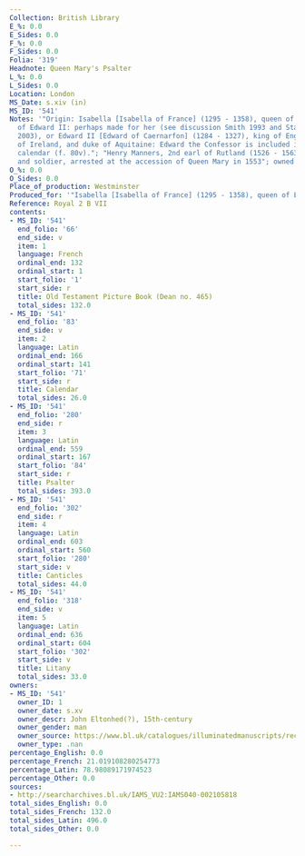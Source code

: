 ```yaml
---
Collection: British Library
E_%: 0.0
E_Sides: 0.0
F_%: 0.0
F_Sides: 0.0
Folia: '319'
Headnote: Queen Mary's Psalter
L_%: 0.0
L_Sides: 0.0
Location: London
MS_Date: s.xiv (in)
MS_ID: '541'
Notes: '"Origin: Isabella [Isabella of France] (1295 - 1358), queen of England, consort
  of Edward II: perhaps made for her (see discussion Smith 1993 and Stanton 1996 and
  2003), or Edward II [Edward of Caernarfon] (1284 - 1327), king of England and lord
  of Ireland, and duke of Aquitaine: Edward the Confessor is included in gold in the
  calendar (f. 80v)."; "Henry Manners, 2nd earl of Rutland (1526 - 1563), courtier
  and soldier, arrested at the accession of Queen Mary in 1553"; owned by Queen Mary'
O_%: 0.0
O_Sides: 0.0
Place_of_production: Westminster
Produced_for: '"Isabella [Isabella of France] (1295 - 1358), queen of England"'
Reference: Royal 2 B VII
contents:
- MS_ID: '541'
  end_folio: '66'
  end_side: v
  item: 1
  language: French
  ordinal_end: 132
  ordinal_start: 1
  start_folio: '1'
  start_side: r
  title: Old Testament Picture Book (Dean no. 465)
  total_sides: 132.0
- MS_ID: '541'
  end_folio: '83'
  end_side: v
  item: 2
  language: Latin
  ordinal_end: 166
  ordinal_start: 141
  start_folio: '71'
  start_side: r
  title: Calendar
  total_sides: 26.0
- MS_ID: '541'
  end_folio: '280'
  end_side: r
  item: 3
  language: Latin
  ordinal_end: 559
  ordinal_start: 167
  start_folio: '84'
  start_side: r
  title: Psalter
  total_sides: 393.0
- MS_ID: '541'
  end_folio: '302'
  end_side: r
  item: 4
  language: Latin
  ordinal_end: 603
  ordinal_start: 560
  start_folio: '280'
  start_side: v
  title: Canticles
  total_sides: 44.0
- MS_ID: '541'
  end_folio: '318'
  end_side: v
  item: 5
  language: Latin
  ordinal_end: 636
  ordinal_start: 604
  start_folio: '302'
  start_side: v
  title: Litany
  total_sides: 33.0
owners:
- MS_ID: '541'
  owner_ID: 1
  owner_date: s.xv
  owner_descr: John Eltonhed(?), 15th-century
  owner_gender: man
  owner_source: https://www.bl.uk/catalogues/illuminatedmanuscripts/record.asp?MSID=5234&CollID=15&NStart=1176
  owner_type: .nan
percentage_English: 0.0
percentage_French: 21.019108280254773
percentage_Latin: 78.98089171974523
percentage_Other: 0.0
sources:
- http://searcharchives.bl.uk/IAMS_VU2:IAMS040-002105818
total_sides_English: 0.0
total_sides_French: 132.0
total_sides_Latin: 496.0
total_sides_Other: 0.0

---
```

